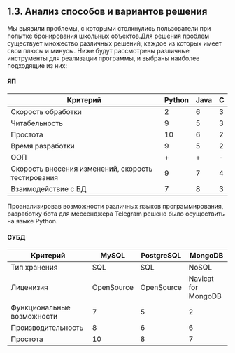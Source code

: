 ## 1.3. Анализ способов и вариантов решения

Мы выявили проблемы, с которыми столкнулись пользователи при попытке
бронирования школьных объектов.Для решения проблем существует множество различных решений,
каждое из которых имеет свои плюсы и минусы. Ниже будут
рассмотрены различные инструменты для реализации программы, и выбраны
наиболее подходящие из них:

#### ЯП

| Критерий | Python | Java | C |
|--------------------|--------------------|--------------------|--------------------|
| Скорость обработки | 2| 6| 3|
| Читабельность | 9 |5 | 3|
| Простота | 10 | 6 | 2|
| Время разработки | 9 | 5 | 2|
| ООП |  + | + | -|
|Скорость внесения изменений, скорость тестирования|9|7|4|
|Взаимодействие с БД|7|8|3|

Проанализировав возможности различных языков программирования,
разработку бота для мессенджера Telegram решено было осуществить на языке Python.

#### СУБД

| Критерий | MySQL | PostgreSQL | MongoDB |
|--------------------|--------------------|--------------------|--------------------|
| Тип хранения | SQL| SQL| NoSQL|
| Лиценизия | OpenSource | OpenSource | Navicat for MongoDB|
| Функциональные возможности | 7 | 5 | 2|
| Производительность | 8 | 6 | 6|
| Простота | 10 | 8 | 7|